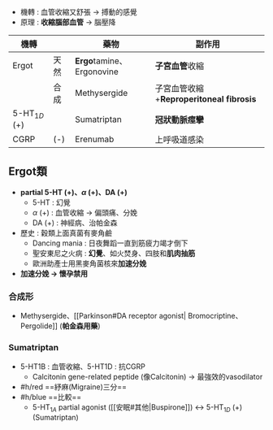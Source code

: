 - 機轉 : 血管收縮又舒張 -> 搏動的感覺
- 原理 : **收縮腦部血管** -> 腦壓降

| 機轉 |  | 藥物 | 副作用 |
| ---- | ---- | ---- | ---- |
| Ergot | 天然 | **Ergo**tamine、Ergonovine | **子宮血管**收縮 |
|  | 合成 | Methysergide | 子宮血管收縮+**Reproperitoneal fibrosis** |
| 5-HT$_{1D}$ (+) |  | Sumatriptan | **冠狀動脈痙攣** |
| CGRP | (-) | Erenumab | 上呼吸道感染 |
## Ergot類
- **partial 5-HT (+)、$\alpha$ (+)、DA (+)**
	- 5-HT : 幻覺
	- $\alpha$ (+) : 血管收縮 -> 偏頭痛、分娩
	- DA (+) : 神經病、治帕金森
-  歷史 : 穀類上面真菌有麥角鹼
	- Dancing mania : 日夜舞蹈一直到筋疲力竭才倒下
	- 聖安東尼之火病 : **幻覺**、如火焚身、四肢和**肌肉抽筋**
	- 歐洲助產士用黑麥角菌核來**加速分娩**
- **加速分娩 -> 懷孕禁用**
### 合成形
- Methysergide、[[Parkinson#DA receptor agonist| Bromocriptine、Pergolide]] (**帕金森用藥**)
### Sumatriptan
- 5-HT1B : 血管收縮、5-HT1D : 抗CGRP
	- Calcitonin gene-related peptide (像Calcitonin) -> 最強效的vasodilator
- #h/red ==紓麻(Migraine)三分==
- #h/blue ==比較==
	- 5-HT$_{1A}$ partial agonist ([[安眠#其他|Buspirone]]) <-> 5-HT$_{1D}$ (+) (Sumatriptan)